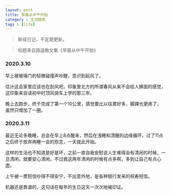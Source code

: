 ```yaml
---
layout: post
title: 早晨从中午开始
category : 生活随笔
tags : [life]
---
```


>断续日记，不定期更新。

>标题来自路遥散文集《早晨从中午开始》


### 2020.3.10

早上被玻璃门的轻微碰撞声吵醒，意识到起风了。

估计这会家里应该也在刮风吧，印象里北方的所谓春风从来不会给人拂面的感觉，这印象来自读初中时顶风骑车上学的那三年。

晚上去跑步，终于完成了第一个10公里，感觉要比以往累好多，脚踝也更疼了，虽然只增加了一圈。

### 2020.3.11

最近无论多晚睡，总会在早上8点醒来，然后在浅睡和清醒的边缘循环，过了11点之后终于放弃再睡一会的怨念，一天就此开始。

这样的生活也不知道是好是坏，之前一直自我安慰说人生难得会有清闲的时候，一旦清闲，就要安心清闲，不过我这两年清闲的时候有点多啊，多到让自己有点心虚。

上午被一票短信吵得不得安宁，不出意外地，是各种银行发来的祝寿短信。

机器还是靠谱的，这句话在每年的生日这天一次次地被印证。

